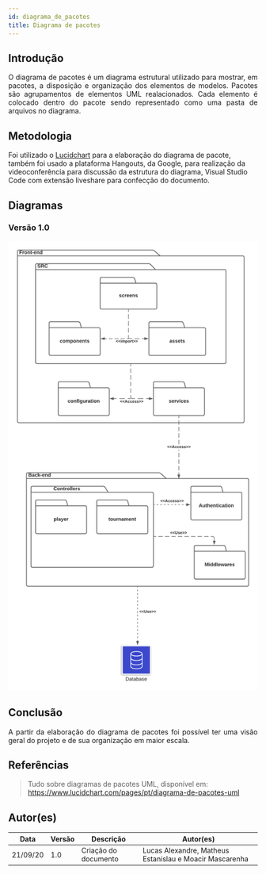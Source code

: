 ```yaml
---
id: diagrama_de_pacotes
title: Diagrama de pacotes
---
```



## Introdução

<p align = "justify">
O diagrama de pacotes é um diagrama estrutural utilizado para mostrar, em pacotes, a disposição e organização dos elementos de modelos. Pacotes são agrupamentos de elementos UML realacionados. Cada elemento é colocado dentro do pacote sendo representado como uma pasta de arquivos no diagrama.

</p>

## Metodologia

Foi utilizado o [Lucidchart](http://lucidchart.com/) para a elaboração do diagrama de pacote, também foi usado a plataforma Hangouts, da Google, para realização da videoconferência para discussão da estrutura do diagrama, Visual Studio Code com extensão liveshare para confecção do documento.

## Diagramas 


### Versão 1.0

![![diagrama de pacotes](../assets/Diagrama_pacotes/Diagrama_de_pacote.png)](../assets/Diagrama_pacotes/Diagrama_de_pacote.png)


## Conclusão

<p align = "justify">
A partir da elaboração do diagrama de pacotes foi possível ter uma visão geral do projeto e de sua organização em maior escala.
</p>

## Referências

> Tudo sobre diagramas de pacotes UML, disponível em: https://www.lucidchart.com/pages/pt/diagrama-de-pacotes-uml

## Autor(es)

| Data | Versão | Descrição | Autor(es) |
| -- | -- | -- | -- |
| 21/09/20 | 1.0 | Criação do documento | Lucas Alexandre, Matheus Estanislau e Moacir Mascarenha | 